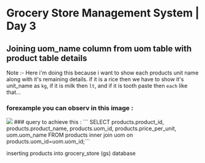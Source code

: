 # Grocery Store Management System | Day 3

## Joining uom_name column from uom table with product table details
Note :- Here i'm doing this because i want to show each products unit name along with it's remaining details. if it is a rice then we have to show it's unit_name as `kg`,
if it is milk then `lt`, and if it is tooth paste then `each` like that...
### forexample you can observ in this image :
<img src="https://ibb.co/PMzd5VV">
### query to achieve this :
```
SELECT  products.product_id, products.product_name,
products.uom_id, products.price_per_unit, uom.uom_name 
FROM products inner join uom on products.uom_id=uom.uom_id;```


inserting products into grocery_store (gs) database